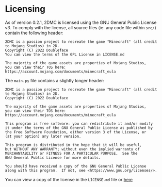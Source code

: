 # Licensing

As of version 0.2.1, 2DMC is licensed using the GNU General Public License v3. To comply with the license, all source files (ie. any code file within `src/`) contain the following header:

```Plaintext
2DMC is a passion project to recreate the game "Minecraft" (all credit to Mojang Studios) in 2D.
Copyright (C) 2022 Doubleface
You can view the terms of the GPL License in LICENSE.md

The majority of the game assets are properties of Mojang Studios,
you can view their TOS here: https://account.mojang.com/documents/minecraft_eula
```

The `main.py` file contains a slightly longer header:

```plaintext
2DMC is a passion project to recreate the game "Minecraft" (all credit to Mojang Studios) in 2D.
Copyright (C) 2022 Doubleface

The majority of the game assets are properties of Mojang Studios,
you can view their TOS here: https://account.mojang.com/documents/minecraft_eula

This program is free software: you can redistribute it and/or modify
it under the terms of the GNU General Public License as published by
the Free Software Foundation, either version 3 of the License, or
(at your option) any later version.

This program is distributed in the hope that it will be useful,
but WITHOUT ANY WARRANTY; without even the implied warranty of
MERCHANTABILITY or FITNESS FOR A PARTICULAR PURPOSE.  See the
GNU General Public License for more details.

You should have received a copy of the GNU General Public License
along with this program.  If not, see <https://www.gnu.org/licenses/>.
```

You can view a copy of the license in the `LICENSE.md` file or [here](https://www.gnu.org/licenses/gpl-3.0.en.html)

